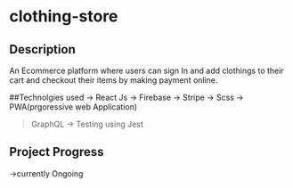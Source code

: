 # clothing-store

## Description
An Ecommerce platform where users can sign In and add clothings to their cart and checkout their items by making payment online.

##Technolgies used
-> React Js
-> Firebase
-> Stripe
-> Scss
-> PWA(prgoressive web Application)
> GraphQL
-> Testing using Jest

## Project Progress
 ->currently Ongoing
